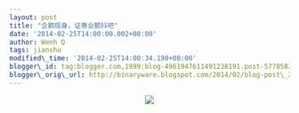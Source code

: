 ```yaml
--- 
layout: post 
title: "企鹅现身，证券业颤抖吧" 
date: '2014-02-25T14:00:00.002+08:00' 
author: Wenh Q
tags: jianshu
modified\_time: '2014-02-25T14:00:34.190+08:00' 
blogger\_id: tag:blogger.com,1999:blog-4961947611491238191.post-5778583737566475590
blogger\_orig\_url: http://binaryware.blogspot.com/2014/02/blog-post\_25.html
---
```

<div class="separator" style="clear: both; text-align: center;">

[![](http://prod-jianshu-cwb.b0.upaiyun.com/notes/images/99106/weibo/image_e806f817504d.jpeg)](http://jianshu.io/p/1dd25708a67b)

</div>




